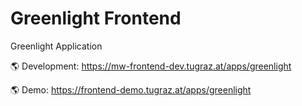 # Greenlight Frontend

Greenlight Application

🌎 Development: https://mw-frontend-dev.tugraz.at/apps/greenlight

🌎 Demo: https://frontend-demo.tugraz.at/apps/greenlight